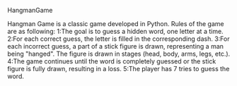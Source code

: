 HangmanGame

Hangman Game is a classic game developed in Python.
Rules of the game are as following:
      1:The goal is to guess a hidden word, one letter at a time.
      2:For each correct guess, the letter is filled in the corresponding dash.
      3:For each incorrect guess, a part of a stick figure is drawn, representing a man being "hanged". The figure is drawn in stages (head, body, arms, legs, etc.).
      4:The game continues until the word is completely guessed or the stick figure is fully drawn, resulting in a loss.
      5:The player has 7 tries to guess the word.
